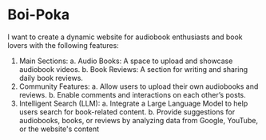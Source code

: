 # Boi-Poka

I want to create a dynamic website for audiobook enthusiasts and book lovers with the following features:
1.	Main Sections:
a.	Audio Books: A space to upload and showcase audiobook videos.
b.	Book Reviews: A section for writing and sharing daily book reviews.
2.	Community Features:
a.	Allow users to upload their own audiobooks and reviews.
b.	Enable comments and interactions on each other’s posts.
3.	Intelligent Search (LLM):
a.	Integrate a Large Language Model to help users search for book-related content.
b.	Provide suggestions for audiobooks, books, or reviews by analyzing data from Google, YouTube, or the website's content


